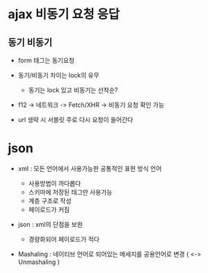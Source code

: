 
# ajax 비동기 요청 응답

## 동기 비동기

- form 태그는 동기요청
- 동기/비동기 차이는 lock의 유무
  - 동기는 lock 있고 비동기는 선착순?

- f12 -> 네트워크 -> Fetch/XHR -> 비동기 요청 확인 가능
- url 생략 시 서블릿 주로 다시 요청이 들어간다


# json

- xml : 모든 언어에서 사용가능한 공통적인 표현 방식 언어
  - 사용방법이 까다롭다
  - 스키마에 저장된 태그만 사용가능
  - 계층 구조로 작성
  - 페이로드가 커짐
- json : xml의 단점을 보완
  - 경량화되어 페이로드가 적다

- Mashaling : 네이티브 언어로 되어있는 메세지를 공용언어로 변경 ( <-> Unmashaling )
